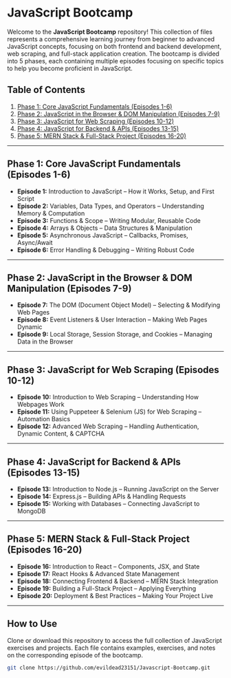 # JavaScript Bootcamp

Welcome to the **JavaScript Bootcamp** repository! This collection of files represents a comprehensive learning journey from beginner to advanced JavaScript concepts, focusing on both frontend and backend development, web scraping, and full-stack application creation. The bootcamp is divided into 5 phases, each containing multiple episodes focusing on specific topics to help you become proficient in JavaScript.

## Table of Contents

1. [Phase 1: Core JavaScript Fundamentals (Episodes 1-6)](#phase-1-core-javascript-fundamentals-episodes-1-6)
2. [Phase 2: JavaScript in the Browser & DOM Manipulation (Episodes 7-9)](#phase-2-javascript-in-the-browser--dom-manipulation-episodes-7-9)
3. [Phase 3: JavaScript for Web Scraping (Episodes 10-12)](#phase-3-javascript-for-web-scraping-episodes-10-12)
4. [Phase 4: JavaScript for Backend & APIs (Episodes 13-15)](#phase-4-javascript-for-backend--apis-episodes-13-15)
5. [Phase 5: MERN Stack & Full-Stack Project (Episodes 16-20)](#phase-5-mern-stack--full-stack-project-episodes-16-20)

---

## Phase 1: Core JavaScript Fundamentals (Episodes 1-6)

- **Episode 1:** Introduction to JavaScript – How it Works, Setup, and First Script  
- **Episode 2:** Variables, Data Types, and Operators – Understanding Memory & Computation  
- **Episode 3:** Functions & Scope – Writing Modular, Reusable Code  
- **Episode 4:** Arrays & Objects – Data Structures & Manipulation  
- **Episode 5:** Asynchronous JavaScript – Callbacks, Promises, Async/Await  
- **Episode 6:** Error Handling & Debugging – Writing Robust Code  

---

## Phase 2: JavaScript in the Browser & DOM Manipulation (Episodes 7-9)

- **Episode 7:** The DOM (Document Object Model) – Selecting & Modifying Web Pages  
- **Episode 8:** Event Listeners & User Interaction – Making Web Pages Dynamic  
- **Episode 9:** Local Storage, Session Storage, and Cookies – Managing Data in the Browser  

---

## Phase 3: JavaScript for Web Scraping (Episodes 10-12)

- **Episode 10:** Introduction to Web Scraping – Understanding How Webpages Work  
- **Episode 11:** Using Puppeteer & Selenium (JS) for Web Scraping – Automation Basics  
- **Episode 12:** Advanced Web Scraping – Handling Authentication, Dynamic Content, & CAPTCHA  

---

## Phase 4: JavaScript for Backend & APIs (Episodes 13-15)

- **Episode 13:** Introduction to Node.js – Running JavaScript on the Server  
- **Episode 14:** Express.js – Building APIs & Handling Requests  
- **Episode 15:** Working with Databases – Connecting JavaScript to MongoDB  

---

## Phase 5: MERN Stack & Full-Stack Project (Episodes 16-20)

- **Episode 16:** Introduction to React – Components, JSX, and State  
- **Episode 17:** React Hooks & Advanced State Management  
- **Episode 18:** Connecting Frontend & Backend – MERN Stack Integration  
- **Episode 19:** Building a Full-Stack Project – Applying Everything  
- **Episode 20:** Deployment & Best Practices – Making Your Project Live  

---

## How to Use

Clone or download this repository to access the full collection of JavaScript exercises and projects. Each file contains examples, exercises, and notes on the corresponding episode of the bootcamp.

```bash
git clone https://github.com/evildead23151/Javascript-Bootcamp.git
